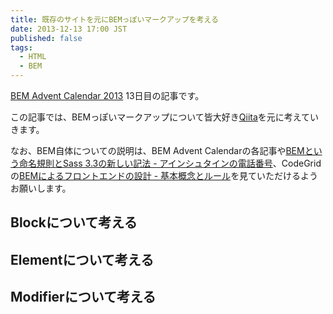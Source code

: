 ```yaml
---
title: 既存のサイトを元にBEMっぽいマークアップを考える
date: 2013-12-13 17:00 JST
published: false
tags:
  - HTML
  - BEM
---
```


[BEM Advent Calendar 2013](http://www.adventar.org/calendars/61) 13日目の記事です。

この記事では、BEMっぽいマークアップについて皆大好き[Qiita](http://qiita.com/)を元に考えていきます。

なお、BEM自体についての説明は、BEM Advent Calendarの各記事や[BEMという命名規則とSass 3.3の新しい記法 - アインシュタインの電話番号](http://blog.ruedap.com/2013/10/29/block-element-modifier)、CodeGridの[BEMによるフロントエンドの設計 - 基本概念とルール](https://app.codegrid.net/entry/bem-basic-1)を見ていただけるようお願いします。

## Blockについて考える

## Elementについて考える

## Modifierについて考える